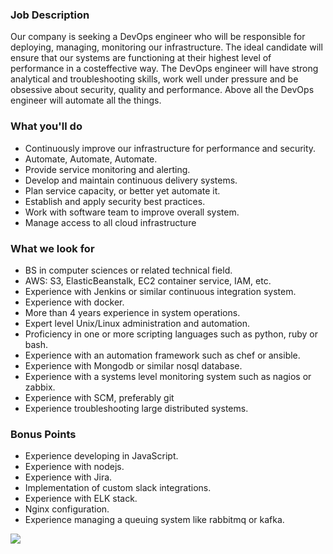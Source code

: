 


### Job Description
Our company is seeking a DevOps engineer who will be responsible for deploying, managing, monitoring our infrastructure. The ideal candidate will ensure that our systems are functioning at their highest level of performance in a cost­effective way.  The DevOps engineer will have strong analytical and troubleshooting skills, work well under pressure and be obsessive about security, quality and performance.  Above all the DevOps engineer will automate all the things.

### What you'll do
+ Continuously improve our infrastructure for performance and security.
+ Automate, Automate, Automate.
+ Provide service monitoring and alerting.
+ Develop and maintain continuous delivery systems.
+ Plan service capacity, or better yet automate it.
+ Establish and apply security best practices.
+ Work with software team to improve overall system.
+ Manage access to all cloud infrastructure

### What we look for
+ BS in computer sciences or related technical field.
+ AWS: S3, ElasticBeanstalk, EC2 container service, IAM, etc.
+ Experience with Jenkins or similar continuous integration system.
+ Experience with docker.
+ More than 4 years experience in system operations.
+ Expert level Unix/Linux administration and automation.
+ Proficiency in one or more scripting languages such as python, ruby or bash.
+ Experience with an automation framework such as chef or ansible.
+ Experience with Mongodb or similar nosql database.
+ Experience with a systems level monitoring system such as nagios or zabbix.
+ Experience with SCM, preferably git
+ Experience troubleshooting large distributed systems.

### Bonus Points
+ Experience developing in JavaScript.
+ Experience with nodejs.
+ Experience with Jira.
+ Implementation of custom slack integrations.
+ Experience with ELK stack.
+ Nginx configuration.
+ Experience managing a queuing system like rabbitmq or kafka.


[<img src='https://dabuttonfactory.com/button.png?t=Apply&f=Calibri-Bold&ts=24&tc=fff&tshs=1&tshc=000&hp=20&vp=8&c=5&bgt=gradient&bgc=3d85c6&ebgc=073763'>](https://letsrockit.co/users/auth/github?job_id=qxvndxn0-devops-engineer)

